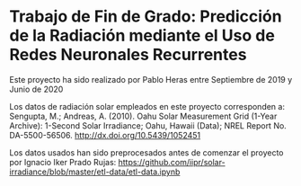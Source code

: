 # Trabajo de Fin de Grado: Predicción de la Radiación mediante el Uso de Redes Neuronales Recurrentes

Este proyecto ha sido realizado por Pablo Heras entre Septiembre de 2019 y Junio de 2020

Los datos de radiación solar empleados en este proyecto corresponden a:
Sengupta, M.; Andreas, A. (2010). Oahu Solar Measurement Grid (1-Year Archive):
1-Second Solar Irradiance; Oahu, Hawaii (Data); NREL Report No. DA-5500-56506.
http://dx.doi.org/10.5439/1052451

Los datos usados han sido preprocesados antes de comenzar el proyecto por Ignacio Iker Prado Rujas:
https://github.com/iipr/solar-irradiance/blob/master/etl-data/etl-data.ipynb
